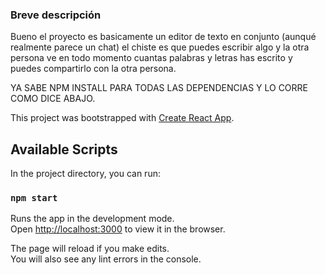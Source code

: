 ### Breve descripción

Bueno el proyecto es basicamente un editor de texto en conjunto (aunqué realmente parece un chat) el chiste es que puedes escribir algo y la otra persona ve en todo momento cuantas palabras y letras has escrito y puedes compartirlo con la otra persona.

YA SABE NPM INSTALL PARA TODAS LAS DEPENDENCIAS Y LO CORRE COMO DICE ABAJO.



This project was bootstrapped with [Create React App](https://github.com/facebook/create-react-app).

## Available Scripts

In the project directory, you can run:

### `npm start`

Runs the app in the development mode.<br />
Open [http://localhost:3000](http://localhost:3000) to view it in the browser.

The page will reload if you make edits.<br />
You will also see any lint errors in the console.

